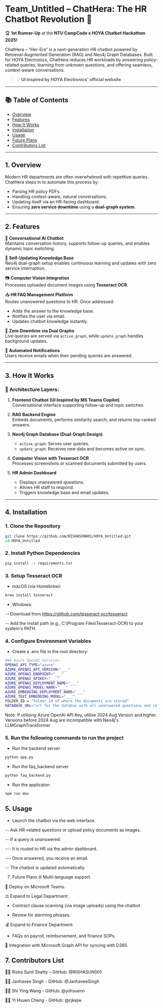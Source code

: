 # Team_Untitled – ChatHera: The HR Chatbot Revolution 💬

🏆 **1st Runner-Up** at the **NTU CampCode x HOYA Chatbot Hackathon 2025!**

ChatHera – “Her-Era” is a next-generation HR chatbot powered by Retrieval-Augmented Generation (RAG) and Neo4j Graph Databases. Built for HOYA Electronics, ChatHera reduces HR workloads by answering policy-related queries, learning from unknown questions, and offering seamless, context-aware conversations.

> 💡 **UI inspired by HOYA Electronics' official website**

---

## 📚 Table of Contents

- [Overview](#1-overview)
- [Features](#2-features)
- [How It Works](#3-how-it-works)
- [Installation](#4-installation)
- [Usage](#5-usage)
- [Future Plans](#6-future-plans)
- [Contributors List](#7-contributors-list)

---

## 1. Overview

Modern HR departments are often overwhelmed with repetitive queries. ChatHera steps in to automate this process by:

- Parsing HR policy PDFs.
- Handling context-aware, natural conversations.
- Updating itself via an HR-facing dashboard.
- Ensuring **zero service downtime** using a **dual-graph system**.

---

## 2. Features

💬 **Conversational AI Chatbot**  
Maintains conversation history, supports follow-up queries, and enables dynamic topic switching.

🧠 **Self-Updating Knowledge Base**  
Neo4j dual-graph setup enables continuous learning and updates with zero service interruption.

📷 **Computer Vision Integration**  
Processes uploaded document images using **Tesseract OCR**.

📤 **HR FAQ Management Platform**  
Routes unanswered questions to HR. Once addressed:
- Adds the answer to the knowledge base.
- Notifies the user via email.
- Updates chatbot knowledge instantly.

🔄 **Zero Downtime via Dual Graphs**  
Live queries are served via `active_graph`, while `update_graph` handles background updates.

📧 **Automated Notifications**  
Users receive emails when their pending queries are answered.

---

## 3. How It Works

### 🧩 Architecture Layers:

1. **Frontend Chatbot (UI Inspired by MS Teams Copilot)**  
   Conversational interface supporting follow-up and topic switches.

2. **RAG Backend Engine**  
   Embeds documents, performs similarity search, and returns top-ranked answers.

3. **Neo4j Graph Database (Dual-Graph Design)**  
   - `active_graph`: Serves user queries.  
   - `update_graph`: Receives new data and becomes active on sync.

4. **Computer Vision with Tesseract OCR**  
   Processes screenshots or scanned documents submitted by users.

5. **HR Admin Dashboard**  
   - Displays unanswered questions.  
   - Allows HR staff to respond.  
   - Triggers knowledge base and email updates.

---

## 4. Installation

### 1. Clone the Repository

```bash
git clone https://github.com/RISHASUN001/HOYA_Untitled.git
cd HOYA_Untitled
```

### 2. Install Python Dependencies

```bash
pip install -r requirements.txt
```

### 3. Setup Tesseract OCR

- macOS (via Homebrew):

```bash
brew install tesseract
```

- Windows:

-- Download from https://github.com/tesseract-ocr/tesseract

-- Add the install path (e.g., C:\Program Files\Tesseract-OCR) to your system's PATH.

### 4. Configure Environment Variables

- Create a .env file in the root directory:
```bash
### Azure OpenAI Services 
OPENAI_API_TYPE="azure"
AZURE_OPENAI_API_VERSION="___"                 
AZURE_OPENAI_ENDPOINT="___"
AZURE_OPENAI_APIKEY="___" 
AZURE_OPENAI_DEPLOYMENT_NAME="___"
AZURE_OPENAI_MODEL_NAME="___"
AZURE_EMBEDDING_DEPLOYMENT_NAME="___"
AZURE_TEXT_EMBEDDING_MODEL="___"
FOLDER_ID = "folder_id of where the documents are stored"
DATABASE_URL="url for the databse with all unanswered questions and related users(email)"

```

Note: If utilising Azure OpenAI API Key, utilise 2024 Aug Version and higher. Versions before 2024 Aug are incompatible with Neo4j's LLMGraphTransformer

### 5. Run the following commands to run the project

- Run the backend server
```bash
python app.py
```

- Run the faq_backend server
```bash
python faq_backend.py
```

- Run the applicaton
```bash
npm run dev
```

## 5. Usage
- Launch the chatbot via the web interface.

-- Ask HR-related questions or upload policy documents as images.

-- If a query is unanswered:

--- It is routed to HR via the admin dashboard.

--- Once answered, you receive an email.

-- The chatbot is updated automatically.

7. Future Plans
🌐 Multi-language support.

📲 Deploy on Microsoft Teams.

⚖️ Expand to Legal Department:

- Contract clause scanning (via image uploads) using the chatbot.

- Review for alarming phrases.

💰 Expand to Finance Department:

- FAQs on payroll, reimbursement, and finance SOPs.

🔗 Integration with Microsoft Graph API for syncing with D365.

## 7. Contributors List
👩‍💻 Risha Sunil Shetty – GitHub: @RISHASUN001

👩‍💻 Janhavee Singh - GitHub: @JanhaveeSingh

👩‍💻 Shi Ying Wang - GitHub: @yiihsuenn

👩‍💻 Yi Hsuen Cheng - GitHub: @cjkejw

